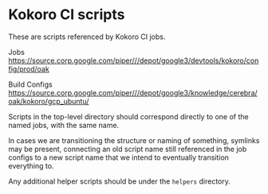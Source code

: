 # Kokoro CI scripts

These are scripts referenced by Kokoro CI jobs.

Jobs
https://source.corp.google.com/piper///depot/google3/devtools/kokoro/config/prod/oak

Build Configs
https://source.corp.google.com/piper///depot/google3/knowledge/cerebra/oak/kokoro/gcp_ubuntu/

Scripts in the top-level directory should correspond directly to one of the
named jobs, with the same name.

In cases we are transitioning the structure or naming of something, symlinks may
be present, connecting an old script name still referenced in the job configs to
a new script name that we intend to eventually transition everything to.

Any additional helper scripts should be under the `helpers` directory.
